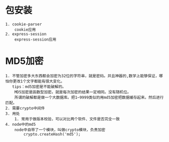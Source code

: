 # 包安装

    1. cookie-parser
        cookie应用
    2. express-session
        express-session应用

# MD5加密

    1. 不管加密多大东西都会加密为32位的字符串，就是密码。并且神器的,数学上能够保证，哪怕你更改1个文字都能有很大变化。
       tips：md5加密是不能破解的。
        MD5加密是函数型加密。就是每次加密的结果一定相同。没有随机位。
        所谓的破解都是做一个大数据库。把1~9999类似的用md5加密把数据缓存起来。然后进行匹配。
    2. 需要crypto中间件
    3. 用处
        1. 常用于做版本校验，可以对比两个软件、文件是否完全一致
    4. node中的md5
        node中自带了一个模块，叫做crypto模块，负责加密
            crypto.createHash('md5');